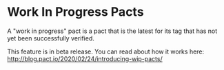# Work In Progress Pacts

A "work in progress" pact is a pact that is the latest for its tag that has not yet been successfully verified.

This feature is in beta release. You can read about how it works here: http://blog.pact.io/2020/02/24/introducing-wip-pacts/
